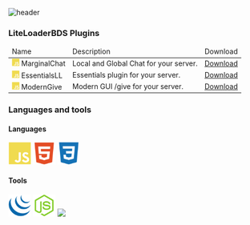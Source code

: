 ![header](https://capsule-render.vercel.app/api?type=waving&color=auto&height=300&section=header&text=Marginal538&fontSize=90&animation=scaleIn&fontAlignY=38&desc=Web%20developer%20and%20LiteLoaderBDS%20Plugin%20developer&descAlignY=60&descAlign=50)

### LiteLoaderBDS Plugins

<table>
  <thead>
    <td>Name</td>
    <td>Description</td>
    <td>Download</td>
  </thead>
  <tr>
    <td><img src="https://github.com/devicons/devicon/blob/master/icons/javascript/javascript-plain.svg" width="15px"/> MarginalChat</td>
    <td>Local and Global Chat for your server.</td>
    <td><a href="https://github.com/marginal538/MarginalChat">Download</a></td>
  </tr>
  <tr>
    <td><img src="https://github.com/devicons/devicon/blob/master/icons/javascript/javascript-plain.svg" width="15px"/> EssentialsLL</td>
    <td>Essentials plugin for your server.</td>
    <td><a href="https://github.com/marginal538/EssentialsLL">Download</a></td>
  </tr>
  <tr>
    <td><img src="https://github.com/devicons/devicon/blob/master/icons/javascript/javascript-plain.svg" width="15px"/> ModernGive</td>
    <td>Modern GUI /give for your server.</td>
    <td><a href="https://github.com/marginal538/ModernGive">Download</a></td>
  </tr>
</table>

### Languages and tools
#### Languages
<p>
<img src="https://github.com/devicons/devicon/blob/master/icons/javascript/javascript-plain.svg" width="45px"/>
<img src="https://github.com/devicons/devicon/blob/master/icons/html5/html5-plain.svg" width="45px"/>
<img src="https://github.com/devicons/devicon/blob/master/icons/css3/css3-plain.svg" width="45px"/>
</p>

#### Tools
<p>
<img src="https://github.com/devicons/devicon/blob/master/icons/jquery/jquery-plain.svg" width="45px"/>
<img src="https://github.com/devicons/devicon/blob/master/icons/nodejs/nodejs-plain.svg" width="45px"/>
<img src="https://github.com/LiteLDev/docs/blob/main/assets/Logo.png?raw=true" width="45px"/>
</p>
